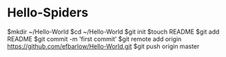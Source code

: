 Hello-Spiders
=============
$mkdir ~/Hello-World
$cd ~/Hello-World
$git init
$touch README
$git add README
$git commit -m 'first commit'
$git remote add origin https://github.com/efbarlow/Hello-World.git
$git push origin master
